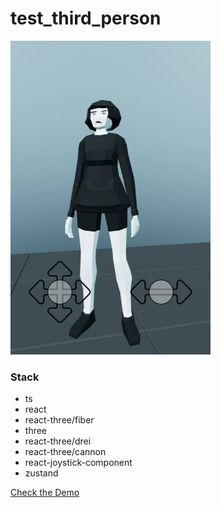 # test_third_person

<img src="./public/screen.png" width="320"/>

### Stack
- ts
- react
- react-three/fiber
- three
- react-three/drei
- react-three/cannon
- react-joystick-component
- zustand

<a href="https://testthirdperson.xmov.repl.co/" target="_blank">Check the Demo</a>